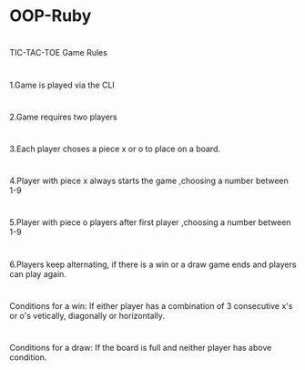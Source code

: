 # OOP-Ruby
#
TIC-TAC-TOE Game Rules
#
1.Game is played via the CLI
#
2.Game requires two players
#
3.Each player choses a piece x or o to place on a board.
#
4.Player with piece x always starts the game ,choosing a number between 1-9
#
5.Player with piece o players after first player ,choosing a number between 1-9
#
6.Players keep alternating, if there is a win or a draw game ends and players can play again.
#
Conditions for a win:
If either player has a combination of 3 consecutive x's or o's vetically, diagonally or horizontally.
#
Conditions for a draw:
If the board is full and neither player has above condition.